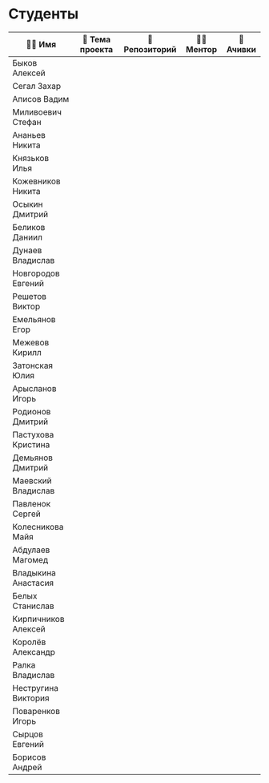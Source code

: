 # Студенты 

|🧑‍🎓 Имя|📱 Тема проекта|📖 Репозиторий|🧑‍🏫 Ментор|🏅 Ачивки|
|---|---|---|---|---|
|Быков Алексей|||||
|Сегал Захар|||||
|Аписов Вадим|||||
|Миливоевич Стефан|||||
|Ананьев Никита|||||
|Князьков Илья|||||
|Кожевников Никита|||||
|Осыкин Дмитрий|||||
|Беликов Даниил|||||
|Дунаев Владислав|||||
|Новгородов Евгений|||||
|Решетов Виктор|||||
|Емельянов Егор|||||
|Межевов Кирилл|||||
|Затонская Юлия|||||
|Арысланов Игорь|||||
|Родионов Дмитрий|||||
|Пастухова Кристина|||||
|Демьянов Дмитрий|||||
|Маевский Владислав|||||
|Павленок Сергей|||||
|Колесникова Майя|||||
|Абдулаев Магомед|||||
|Владыкина Анастасия|||||
|Белых Станислав|||||
|Кирпичников Алексей|||||
|Королёв Александр|||||
|Ралка Владислав|||||
|Нестругина Виктория|||||
|Поваренков Игорь|||||
|Сырцов Евгений|||||
|Борисов Андрей|||||
